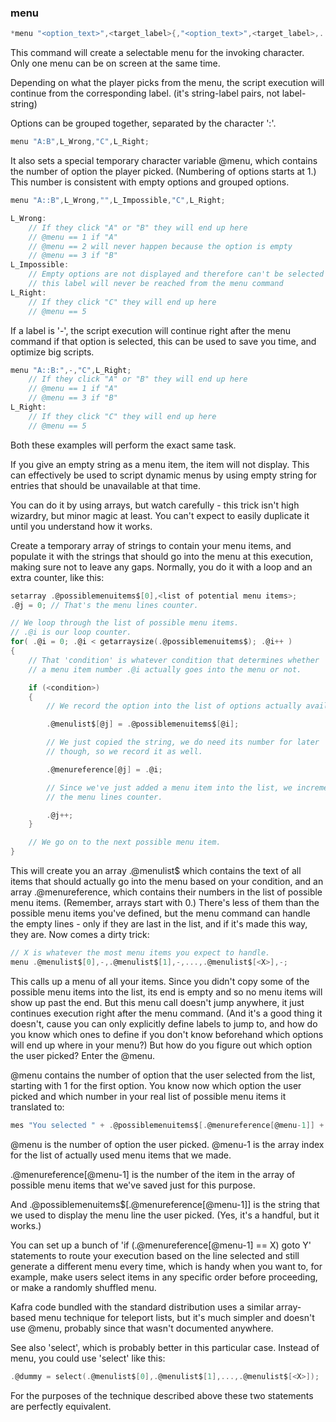 ### menu
```c
*menu "<option_text>",<target_label>{,"<option_text>",<target_label>,...};
```

This command will create a selectable menu for the invoking character. Only one
menu can be on screen at the same time.

Depending on what the player picks from the menu, the script execution will
continue from the corresponding label. (it's string-label pairs, not label-
string)

Options can be grouped together, separated by the character ':'.

```c
menu "A:B",L_Wrong,"C",L_Right;
```

It also sets a special temporary character variable @menu, which contains the
number of option the player picked. (Numbering of options starts at 1.)
This number is consistent with empty options and grouped options.

```c
menu "A::B",L_Wrong,"",L_Impossible,"C",L_Right;

L_Wrong:
	// If they click "A" or "B" they will end up here
	// @menu == 1 if "A"
	// @menu == 2 will never happen because the option is empty
	// @menu == 3 if "B"
L_Impossible:
	// Empty options are not displayed and therefore can't be selected
	// this label will never be reached from the menu command
L_Right:
	// If they click "C" they will end up here
	// @menu == 5
```

If a label is '-', the script execution will continue right after the menu
command if that option is selected, this can be used to save you time, and
optimize big scripts.

```c
menu "A::B:",-,"C",L_Right;
	// If they click "A" or "B" they will end up here
	// @menu == 1 if "A"
	// @menu == 3 if "B"
L_Right:
	// If they click "C" they will end up here
	// @menu == 5
```

Both these examples will perform the exact same task.

If you give an empty string as a menu item, the item will not display. This
can effectively be used to script dynamic menus by using empty string for
entries that should be unavailable at that time.

You can do it by using arrays, but watch carefully - this trick isn't high
wizardry, but minor magic at least. You can't expect to easily duplicate it
until you understand how it works.

Create a temporary array of strings to contain your menu items, and populate it
with the strings that should go into the menu at this execution, making sure not
to leave any gaps. Normally, you do it with a loop and an extra counter, like
this:
```c
setarray .@possiblemenuitems$[0],<list of potential menu items>;
.@j = 0; // That's the menu lines counter.

// We loop through the list of possible menu items.
// .@i is our loop counter.
for( .@i = 0; .@i < getarraysize(.@possiblemenuitems$); .@i++ )
{
	// That 'condition' is whatever condition that determines whether
	// a menu item number .@i actually goes into the menu or not.

	if (<condition>)
	{
		// We record the option into the list of options actually available.

		.@menulist$[@j] = .@possiblemenuitems$[@i];

		// We just copied the string, we do need its number for later
		// though, so we record it as well.

		.@menureference[@j] = .@i;

		// Since we've just added a menu item into the list, we increment
		// the menu lines counter.

		.@j++;
	}

	// We go on to the next possible menu item.
}
```

This will create you an array .@menulist$ which contains the text of all items
that should actually go into the menu based on your condition, and an array
.@menureference, which contains their numbers in the list of possible menu items.
(Remember, arrays start with 0.) There's less of them than the possible menu
items you've defined, but the menu command can handle the empty lines - only if
they are last in the list, and if it's made this way, they are. Now comes a
dirty trick:

```c
// X is whatever the most menu items you expect to handle.
menu .@menulist$[0],-,.@menulist$[1],-,...,.@menulist$[<X>],-;
```

This calls up a menu of all your items. Since you didn't copy some of the
possible menu items into the list, its end is empty and so no menu items will
show up past the end. But this menu call doesn't jump anywhere, it just
continues execution right after the menu command. (And it's a good thing it
doesn't, cause you can only explicitly define labels to jump to, and how do you
know which ones to define if you don't know beforehand which options will end up
where in your menu?)
But how do you figure out which option the user picked? Enter the @menu.

@menu contains the number of option that the user selected from the list,
starting with 1 for the first option. You know now which option the user picked
and which number in your real list of possible menu items it translated to:

```c
mes "You selected " + .@possiblemenuitems$[.@menureference[@menu-1]] + "!";
```

@menu is the number of option the user picked.
@menu-1 is the array index for the list of actually used menu items that we
made.

.@menureference[@menu-1] is the number of the item in the array of possible menu
items that we've saved just for this purpose.

And .@possiblemenuitems$[.@menureference[@menu-1]] is the string that we used to
display the menu line the user picked. (Yes, it's a handful, but it works.)

You can set up a bunch of 'if (.@menureference[@menu-1] == X) goto Y' statements to
route your execution based on the line selected and still generate a different
menu every time, which is handy when you want to, for example, make users select
items in any specific order before proceeding, or make a randomly shuffled menu.

Kafra code bundled with the standard distribution uses a similar array-based
menu technique for teleport lists, but it's much simpler and doesn't use @menu,
probably since that wasn't documented anywhere.

See also 'select', which is probably better in this particular case. Instead of
menu, you could use 'select' like this:

```c
.@dummy = select(.@menulist$[0],.@menulist$[1],...,.@menulist$[<X>]);
```

For the purposes of the technique described above these two statements are
perfectly equivalent.
